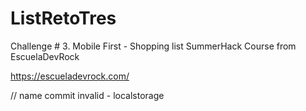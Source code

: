 # ListRetoTres

Challenge # 3.
Mobile First - Shopping list
SummerHack Course from EscuelaDevRock

https://escueladevrock.com/


// name commit invalid - localstorage